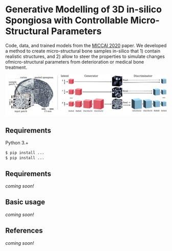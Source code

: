 # Generative Modelling of 3D in-silico Spongiosa with Controllable Micro-Structural Parameters
Code, data, and trained models from the [MICCAI 2020](https://miccai2020.org/en/default.asp) paper. We developed a method to create micro-structural bone samples in-silico that 1) contain realistic structures, and 2) allow to steer the properties to simulate changes ofmicro-structural parameters from deterioration or medical bone treatment.

![teaser](img/overview.png)

## Requirements
Python 3.+

```
$ pip install ...
$ pip install ...
```

## Requirements
*coming soon!*

## Basic usage
*coming soon!*

## References
*coming soon!*

